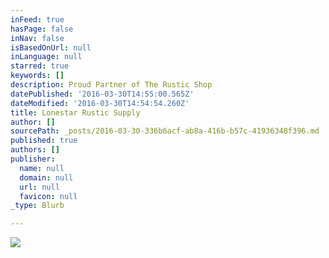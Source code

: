 ```yaml
---
inFeed: true
hasPage: false
inNav: false
isBasedOnUrl: null
inLanguage: null
starred: true
keywords: []
description: Proud Partner of The Rustic Shop
datePublished: '2016-03-30T14:55:00.565Z'
dateModified: '2016-03-30T14:54:54.260Z'
title: Lonestar Rustic Supply
author: []
sourcePath: _posts/2016-03-30-336b6acf-ab8a-416b-b57c-41936348f396.md
published: true
authors: []
publisher:
  name: null
  domain: null
  url: null
  favicon: null
_type: Blurb

---
```

![](https://the-grid-user-content.s3-us-west-2.amazonaws.com/54c7791c-e0bc-4bb1-bf9c-b09a3f141aed.jpg)